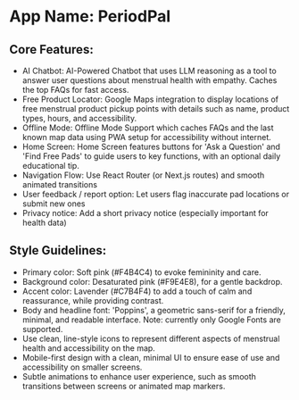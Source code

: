 # **App Name**: PeriodPal

## Core Features:

- AI Chatbot: AI-Powered Chatbot that uses LLM reasoning as a tool to answer user questions about menstrual health with empathy. Caches the top FAQs for fast access.
- Free Product Locator: Google Maps integration to display locations of free menstrual product pickup points with details such as name, product types, hours, and accessibility.
- Offline Mode: Offline Mode Support which caches FAQs and the last known map data using PWA setup for accessibility without internet.
- Home Screen: Home Screen features buttons for 'Ask a Question' and 'Find Free Pads' to guide users to key functions, with an optional daily educational tip.
- Navigation Flow: Use React Router (or Next.js routes) and smooth animated transitions
- User feedback / report option: Let users flag inaccurate pad locations or submit new ones
- Privacy notice: Add a short privacy notice (especially important for health data)

## Style Guidelines:

- Primary color: Soft pink (#F4B4C4) to evoke femininity and care.
- Background color: Desaturated pink (#F9E4E8), for a gentle backdrop.
- Accent color: Lavender (#C7B4F4) to add a touch of calm and reassurance, while providing contrast.
- Body and headline font: 'Poppins', a geometric sans-serif for a friendly, minimal, and readable interface. Note: currently only Google Fonts are supported.
- Use clean, line-style icons to represent different aspects of menstrual health and accessibility on the map.
- Mobile-first design with a clean, minimal UI to ensure ease of use and accessibility on smaller screens.
- Subtle animations to enhance user experience, such as smooth transitions between screens or animated map markers.